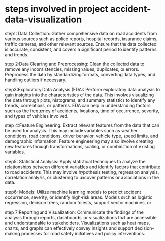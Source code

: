 # steps involved in project accident-data-visualization
step1: Data Collection: Gather comprehensive data on road accidents from various sources such as police reports, hospital records, insurance claims, traffic cameras, and other relevant sources. Ensure that the data collected is accurate, consistent, and covers a significant period to identify patterns and trends.

step 2:Data Cleaning and Preprocessing: Clean the collected data to remove any inconsistencies, missing values, duplicates, or errors. Preprocess the data by standardizing formats, converting data types, and handling outliers if necessary.

step3:Exploratory Data Analysis (EDA): Perform exploratory data analysis to gain insights into the characteristics of the data. This involves visualizing the data through plots, histograms, and summary statistics to identify any trends, correlations, or patterns. EDA can help in understanding factors such as the frequency of accidents, locations, time of occurrence, severity, and types of vehicles involved.

step 4:Feature Engineering: Extract relevant features from the data that can be used for analysis. This may include variables such as weather conditions, road conditions, driver behavior, vehicle type, speed limits, and demographic information. Feature engineering may also involve creating new features through transformations, scaling, or combination of existing variables.

step5: Statistical Analysis: Apply statistical techniques to analyze the relationships between different variables and identify factors that contribute to road accidents. This may involve hypothesis testing, regression analysis, correlation analysis, or clustering to uncover patterns or associations in the data.

step6: Models: Utilize machine learning models to predict accident occurrence, severity, or identify high-risk areas. Models such as logistic regression, decision trees, random forests, support vector machines, or 

step 7:Reporting and Visualization: Communicate the findings of the analysis through reports, dashboards, or visualizations that are accessible and understandable to stakeholders. Visualizations such as heat maps, charts, and graphs can effectively convey insights and support decision-making processes for road safety initiatives and policy interventions.
